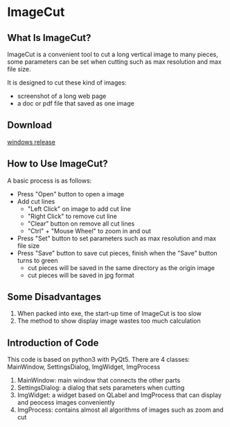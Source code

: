 # ImageCut

## What Is ImageCut?

ImageCut is a convenient tool to cut a long vertical image to many pieces, some parameters can be set when cutting such as max resolution and max file size.

It is designed to cut these kind of images:
* screenshot of a long web page
* a doc or pdf file that saved as one image

## Download

[windows release](https://github.com/culiutudousi/ImageCut/blob/master/release/ImageCut_win.zip)

## How to Use ImageCut?

A basic process is as follows:

* Press "Open" button to open a image
* Add cut lines
    * "Left Click" on image to add cut line 
    * "Right Click" to remove cut line 
    * "Clear" button on remove all cut lines 
    * "Ctrl" + "Mouse Wheel" to zoom in and out
* Press "Set" button to set parameters such as max resolution and max file size
* Press "Save" button to save cut pieces, finish when the "Save" button turns to green 
    * cut pieces will be saved in the same directory as the origin image 
    * cut pieces will be saved in jpg format

## Some Disadvantages

1. When packed into exe, the start-up time of ImageCut is too slow
2. The method to show display image wastes too much calculation

## Introduction of Code

This code is based on python3 with PyQt5.
There are 4 classes: MainWindow, SettingsDialog, ImgWidget, ImgProcess
1. MainWindow: main window that connects the other parts
2. SettingsDialog: a dialog that sets parameters when cutting
3. ImgWidget: a widget based on QLabel and ImgProcess that can display and peocess images conveniently
4. ImgProcess: contains almost all algorithms of images such as zoom and cut
